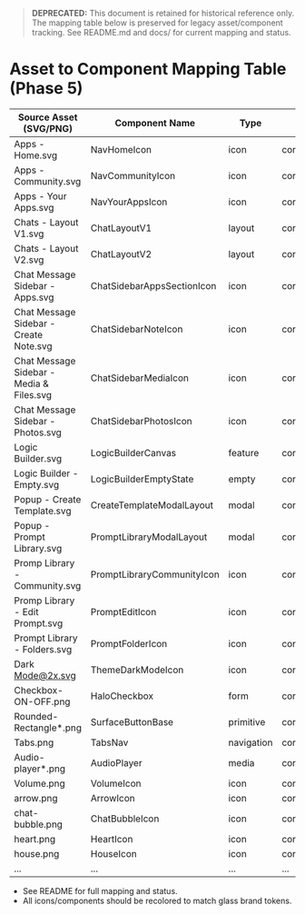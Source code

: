 > **DEPRECATED:** This document is retained for historical reference only. The mapping table below is preserved for legacy asset/component tracking. See README.md and docs/ for current mapping and status.

# Asset to Component Mapping Table (Phase 5)

| Source Asset (SVG/PNG) | Component Name | Type | Destination | Export Path | Use Case | Theming/Notes |
|------------------------|---------------|------|-------------|-------------|----------|---------------|
| Apps - Home.svg | NavHomeIcon | icon | core/src/icons/ | icons/NavHomeIcon | Sidebar/Home | glass color, accent |
| Apps - Community.svg | NavCommunityIcon | icon | core/src/icons/ | icons/NavCommunityIcon | Community hub | accent, glow |
| Apps - Your Apps.svg | NavYourAppsIcon | icon | core/src/icons/ | icons/NavYourAppsIcon | User apps | neutral, accent |
| Chats - Layout V1.svg | ChatLayoutV1 | layout | core/src/components/chat/ | components/chat/ChatLayoutV1 | 2-pane chat | surface tokens |
| Chats - Layout V2.svg | ChatLayoutV2 | layout | core/src/components/chat/ | components/chat/ChatLayoutV2 | alt layout | surface tokens |
| Chat Message Sidebar - Apps.svg | ChatSidebarAppsSectionIcon | icon | core/src/icons/ | icons/ChatSidebarAppsSectionIcon | Sidebar section | on-surface-subtle |
| Chat Message Sidebar - Create Note.svg | ChatSidebarNoteIcon | icon | core/src/icons/ | icons/ChatSidebarNoteIcon | Notes | accent hover |
| Chat Message Sidebar - Media & Files.svg | ChatSidebarMediaIcon | icon | core/src/icons/ | icons/ChatSidebarMediaIcon | Media tab | accent gradient |
| Chat Message Sidebar - Photos.svg | ChatSidebarPhotosIcon | icon | core/src/icons/ | icons/ChatSidebarPhotosIcon | Photos tab | accent ring |
| Logic Builder.svg | LogicBuilderCanvas | feature | core/src/components/logic/ | components/logic/LogicBuilderCanvas | Node flow | surface-alt |
| Logic Builder - Empty.svg | LogicBuilderEmptyState | empty | core/src/components/logic/ | components/logic/LogicBuilderEmptyState | Placeholder | dashed border |
| Popup - Create Template.svg | CreateTemplateModalLayout | modal | core/src/components/modals/ | components/modals/CreateTemplateModalLayout | Template creation | glass panel |
| Popup - Prompt Library.svg | PromptLibraryModalLayout | modal | core/src/components/modals/ | components/modals/PromptLibraryModalLayout | Prompt library | glass panel |
| Promp Library - Community.svg | PromptLibraryCommunityIcon | icon | core/src/icons/ | icons/PromptLibraryCommunityIcon | Community filter | accent fill |
| Promp Library - Edit Prompt.svg | PromptEditIcon | icon | core/src/icons/ | icons/PromptEditIcon | Edit | focus color |
| Prompt Library - Folders.svg | PromptFolderIcon | icon | core/src/icons/ | icons/PromptFolderIcon | Folder tree | accent selection |
| Dark Mode@2x.svg | ThemeDarkModeIcon | icon | core/src/icons/ | icons/ThemeDarkModeIcon | Theme toggle | dual-tone |
| Checkbox-ON-OFF.png | HaloCheckbox | form | core/src/components/form/ | components/form/HaloCheckbox | Checkbox | CSS token shadow |
| Rounded-Rectangle*.png | SurfaceButtonBase | primitive | core/src/components/primitives/ | components/primitives/SurfaceButtonBase | Button base | glass, accent |
| Tabs.png | TabsNav | navigation | core/src/components/navigation/ | components/navigation/TabsNav | Tabs | accent |
| Audio-player*.png | AudioPlayer | media | core/src/components/media/ | components/media/AudioPlayer | Audio UI | glass, accent |
| Volume.png | VolumeIcon | icon | core/src/icons/ | icons/VolumeIcon | Volume | accent |
| arrow.png | ArrowIcon | icon | core/src/icons/ | icons/ArrowIcon | Arrows | accent |
| chat-bubble.png | ChatBubbleIcon | icon | core/src/icons/ | icons/ChatBubbleIcon | Thread marker | accent |
| heart.png | HeartIcon | icon | core/src/icons/ | icons/HeartIcon | Reactions | accent |
| house.png | HouseIcon | icon | core/src/icons/ | icons/HouseIcon | Home | accent |
| ... | ... | ... | ... | ... | ... | ... |

- See README for full mapping and status.
- All icons/components should be recolored to match glass brand tokens.
